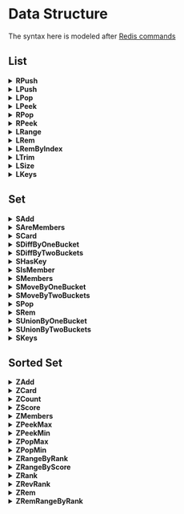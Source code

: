 #        Data Structure

The syntax here is modeled after [Redis commands](https://redis.io/commands)

## List

<details>
  <summary><b>RPush</b></summary>
	Inserts the values at the tail of the list stored in the bucket at given bucket, key and values.

  ```go
  if err := db.Update(
      func(tx *nutsdb.Tx) error {
          bucket := "bucketForList"
          key := []byte("myList")
          val := []byte("val1")
          return tx.RPush(bucket, key, val)
      }); err != nil {
      log.Fatal(err)
  }
  ```
</details>

<details>
  <summary><b>LPush</b></summary>
    Inserts the values at the head of the list stored in the bucket at given bucket, key and values.

  ```go
  if err := db.Update(
      func(tx *nutsdb.Tx) error {
          bucket := "bucketForList"
          key := []byte("myList")
          val := []byte("val2")
          return tx.LPush(bucket, key, val)
      }); err != nil {
      log.Fatal(err)
  }
  ```
</details>

<details>
  <summary><b>LPop</b></summary>
    Removes and returns the first element of the list stored in the bucket at given bucket and key.

```go
if err := db.Update(
    func(tx *nutsdb.Tx) error {
        bucket := "bucketForList"
        key := []byte("myList")
        if item, err := tx.LPop(bucket, key); err != nil {
            return err
        } else {
            fmt.Println("LPop item:", string(item))
        }
        return nil
    }); err != nil {
    log.Fatal(err)
}
```
</details>

<details>
  <summary><b>LPeek</b></summary>
Returns the first element of the list stored in the bucket at given bucket and key.

```go
if err := db.View(
    func(tx *nutsdb.Tx) error {
        bucket := "bucketForList"
        key := []byte("myList")
        if item, err := tx.LPeek(bucket, key); err != nil {
            return err
        } else {
            fmt.Println("LPeek item:", string(item)) //val11
        }
        return nil
    }); err != nil {
    log.Fatal(err)
}
```
  </details>

<details>
  <summary><b>RPop</b></summary>
Removes and returns the last element of the list stored in the bucket at given bucket and key.

```go
if err := db.Update(
    func(tx *nutsdb.Tx) error {
        bucket := "bucketForList"
        key := []byte("myList")
        if item, err := tx.RPop(bucket, key); err != nil {
            return err
        } else {
            fmt.Println("RPop item:", string(item))
        }
        return nil
    }); err != nil {
    log.Fatal(err)
}
```
  </details>

<details>
  <summary><b>RPeek</b></summary>
Returns the last element of the list stored in the bucket at given bucket and key.

```go
if err := db.View(
    func(tx *nutsdb.Tx) error {
        bucket := "bucketForList"
        key := []byte("myList")
        if item, err := tx.RPeek(bucket, key); err != nil {
            return err
        } else {
            fmt.Println("RPeek item:", string(item))
        }
        return nil
    }); err != nil {
    log.Fatal(err)
}

```
  </details>

<details>
  <summary><b>LRange</b></summary>
Returns the specified elements of the list stored in the bucket at given bucket,key, start and end. The offsets start and stop are zero-based indexes 0 being the first element of the list (the head of the list), 1 being the next element and so on. Start and end can also be negative numbers indicating offsets from the end of the list, where -1 is the last element of the list, -2 the penultimate element and so on.

```go
if err := db.View(
    func(tx *nutsdb.Tx) error {
        bucket := "bucketForList"
        key := []byte("myList")
        if items, err := tx.LRange(bucket, key, 0, -1); err != nil {
            return err
        } else {
            //fmt.Println(items)
            for _, item := range items {
                fmt.Println(string(item))
            }
        }
        return nil
    }); err != nil {
    log.Fatal(err)
}
```
</details>

<details>
  <summary><b>LRem</b></summary>
Note: This feature can be used starting from v0.6.0

Removes the first count occurrences of elements equal to value from the list stored in the bucket at given bucket,key,count. The count argument influences the operation in the following ways:

- count > 0: Remove elements equal to value moving from head to tail.
- count < 0: Remove elements equal to value moving from tail to head.
- count = 0: Remove all elements equal to value.

```go
if err := db.Update(
    func(tx *nutsdb.Tx) error {
        bucket := "bucketForList"
        key := []byte("myList")
        return tx.LRem(bucket, key, 1, []byte("value11))
    }); err != nil {
    log.Fatal(err)
}
```
  </details>

<details>
  <summary><b>LRemByIndex</b></summary>
Note: This feature can be used starting from v0.10.0

Remove the element at a specified position (single or multiple) from the list

```go
if err := db.Update(
    func(tx *nutsdb.Tx) error {
        bucket := "bucketForList"
        key := []byte("myList")
        removedNum, err := tx.LRemByIndex(bucket, key, 0, 1)
        fmt.Printf("removed num %d\n", removedNum)
        return err
    }); err != nil {
    log.Fatal(err)
}
```
</details>

<details>
  <summary><b>LTrim</b></summary>
Trims an existing list so that it will contain only the specified range of elements specified. The offsets start and stop are zero-based indexes 0 being the first element of the list (the head of the list), 1 being the next element and so on.Start and end can also be negative numbers indicating offsets from the end of the list, where -1 is the last element of the list, -2 the penultimate element and so on.

```go
if err := db.Update(
    func(tx *nutsdb.Tx) error {
        bucket := "bucketForList"
        key := []byte("myList")
        return tx.LTrim(bucket, key, 0, 1)
    }); err != nil {
    log.Fatal(err)
}
```
</details>

<details>
  <summary><b>LSize</b></summary>
Returns the size of key in the bucket in the bucket at given bucket and key.

```go
if err := db.Update(
    func(tx *nutsdb.Tx) error {
        bucket := "bucketForList"
        key := []byte("myList")
        if size,err := tx.LSize(bucket, key); err != nil {
            return err
        } else {
            fmt.Println("myList size is ",size)
        }
        return nil
    }); err != nil {
    log.Fatal(err)
}

```
  </details>

<details>
  <summary><b>LKeys</b></summary>
find all keys of type List matching a given pattern, similar to Redis command: KEYS

Note: pattern matching use filepath.Match, It is different from redis' behavior in some details, such as [.

```go
if err := db.View(
    func(tx *nutsdb.Tx) error {
        var keys []string
        err := tx.LKeys(bucket, "*", func(key string) bool {
            keys = append(keys, key)
            // true: continue, false: break
            return true
        })
        fmt.Printf("keys: %v\n", keys)
        return err
    }); err != nil {
    log.Fatal(err)
}
```
</details>


## Set

<details>
  <summary><b>SAdd</b></summary>
Adds the specified members to the set stored int the bucket at given bucket,key and items.

```go
if err := db.Update(
    func(tx *nutsdb.Tx) error {
        bucket := "bucketForSet"
        key := []byte("mySet")
        return tx.SAdd(bucket, key, []byte("a"), []byte("b"), []byte("c"))
    }); err != nil {
    log.Fatal(err)
}
```
</details>

<details>
  <summary><b>SAreMembers</b></summary>
Returns if the specified members are the member of the set int the bucket at given bucket,key and items.

```go
if err := db.View(
    func(tx *nutsdb.Tx) error {
        bucket := "bucketForSet"
        key := []byte("mySet")
        if ok, err := tx.SAreMembers(bucket, key, []byte("a"), []byte("b"), []byte("c")); err != nil {
            return err
        } else {
            fmt.Println("SAreMembers:", ok)
        }
        return nil
    }); err != nil {
    log.Fatal(err)
}
```
</details>

<details>
  <summary><b>SCard</b></summary>
Returns the set cardinality (number of elements) of the set stored in the bucket at given bucket and key.

```go
if err := db.View(
    func(tx *nutsdb.Tx) error {
        bucket := "bucketForSet"
        key := []byte("mySet")
        if num, err := tx.SCard(bucket, key); err != nil {
            return err
        } else {
            fmt.Println("SCard:", num)
        }
        return nil
    }); err != nil {
    log.Fatal(err)
}

```
</details>

<details>
  <summary><b>SDiffByOneBucket</b></summary>
Returns the members of the set resulting from the difference between the first set and all the successive sets in one bucket.

```go
key1 := []byte("mySet1")
key2 := []byte("mySet2")
bucket := "bucketForSet"

if err := db.Update(
    func(tx *nutsdb.Tx) error {
        return tx.SAdd(bucket, key1, []byte("a"), []byte("b"), []byte("c"))
    }); err != nil {
    log.Fatal(err)
}

if err := db.Update(
    func(tx *nutsdb.Tx) error {
        return tx.SAdd(bucket, key2, []byte("c"), []byte("d"))
    }); err != nil {
    log.Fatal(err)
}

if err := db.View(
    func(tx *nutsdb.Tx) error {
        if items, err := tx.SDiffByOneBucket(bucket, key1, key2); err != nil {
            return err
        } else {
            fmt.Println("SDiffByOneBucket:", items)
            for _, item := range items {
                fmt.Println("item", string(item))
            }
            //item a
            //item b
        }
        return nil
    }); err != nil {
    log.Fatal(err)
}
```
</details>

<details>
  <summary><b>SDiffByTwoBuckets</b></summary>
Returns the members of the set resulting from the difference between the first set and all the successive sets in two buckets.

```go
bucket1 := "bucket1"
key1 := []byte("mySet1")

bucket2 := "bucket2"
key2 := []byte("mySet2")

if err := db.Update(
    func(tx *nutsdb.Tx) error {
        return tx.SAdd(bucket1, key1, []byte("a"), []byte("b"), []byte("c"))
    }); err != nil {
    log.Fatal(err)
}

if err := db.Update(
    func(tx *nutsdb.Tx) error {
        return tx.SAdd(bucket2, key2, []byte("c"), []byte("d"))
    }); err != nil {
    log.Fatal(err)
}

if err := db.View(
    func(tx *nutsdb.Tx) error {
        if items, err := tx.SDiffByTwoBuckets(bucket1, key1, bucket2, key2); err != nil {
            return err
        } else {
            fmt.Println("SDiffByTwoBuckets:", items)
            for _, item := range items {
                fmt.Println("item", string(item))
            }
        }
        return nil
    }); err != nil {
    log.Fatal(err)
}
```
</details>

<details>
  <summary><b>SHasKey</b></summary>
Returns if the set in the bucket at given bucket and key.

```go
bucket := "bucketForSet"

if err := db.View(
    func(tx *nutsdb.Tx) error {
        if ok, err := tx.SHasKey(bucket, []byte("mySet")); err != nil {
            return err
        } else {
            fmt.Println("SHasKey", ok)
        }
        return nil
    }); err != nil {
    log.Fatal(err)
}
```
</details>

<details>
  <summary><b>SIsMember</b></summary>
Returns if member is a member of the set stored in the bucket at given bucket, key and item.

```go
bucket := "bucketForSet"

if err := db.View(
    func(tx *nutsdb.Tx) error {
        if ok, err := tx.SIsMember(bucket, []byte("mySet"), []byte("a")); err != nil {
            return err
        } else {
            fmt.Println("SIsMember", ok)
        }
        return nil
    }); err != nil {
    log.Fatal(err)
}
```
</details>

<details>
  <summary><b>SMembers</b></summary>
Returns all the members of the set value stored in the bucket at given bucket and key.

```go
bucket := "bucketForSet"

if err := db.View(
    func(tx *nutsdb.Tx) error {
        if items, err := tx.SMembers(bucket, []byte("mySet")); err != nil {
            return err
        } else {
            fmt.Println("SMembers", items)
            for _, item := range items {
                fmt.Println("item", string(item))
            }
        }
        return nil
    }); err != nil {
    log.Fatal(err)
}
```
</details>

<details>
  <summary><b>SMoveByOneBucket</b></summary>
Moves member from the set at source to the set at destination in one bucket.

```go
bucket3 := "bucket3"

if err := db.Update(
    func(tx *nutsdb.Tx) error {
        return tx.SAdd(bucket3, []byte("mySet1"), []byte("a"), []byte("b"), []byte("c"))
    }); err != nil {
    log.Fatal(err)
}
if err := db.Update(
    func(tx *nutsdb.Tx) error {
        return tx.SAdd(bucket3, []byte("mySet2"), []byte("c"), []byte("d"), []byte("e"))
    }); err != nil {
    log.Fatal(err)
}

if err := db.Update(
    func(tx *nutsdb.Tx) error {
        if ok, err := tx.SMoveByOneBucket(bucket3, []byte("mySet1"), []byte("mySet2"), []byte("a")); err != nil {
            return err
        } else {
            fmt.Println("SMoveByOneBucket", ok)
        }
        return nil
    }); err != nil {
    log.Fatal(err)
}

if err := db.View(
    func(tx *nutsdb.Tx) error {
        if items, err := tx.SMembers(bucket3, []byte("mySet1")); err != nil {
            return err
        } else {
            fmt.Println("after SMoveByOneBucket bucket3 mySet1 SMembers", items)
            for _, item := range items {
                fmt.Println("item", string(item))
            }
        }
        return nil
    }); err != nil {
    log.Fatal(err)
}

if err := db.View(
    func(tx *nutsdb.Tx) error {
        if items, err := tx.SMembers(bucket3, []byte("mySet2")); err != nil {
            return err
        } else {
            fmt.Println("after SMoveByOneBucket bucket3 mySet2 SMembers", items)
            for _, item := range items {
                fmt.Println("item", string(item))
            }
        }
        return nil
    }); err != nil {
    log.Fatal(err)
}
```
</details>

<details>
  <summary><b>SMoveByTwoBuckets</b></summary>
Moves member from the set at source to the set at destination in two buckets.

```go
bucket4 := "bucket4"
bucket5 := "bucket5"
if err := db.Update(
    func(tx *nutsdb.Tx) error {
        return tx.SAdd(bucket4, []byte("mySet1"), []byte("a"), []byte("b"), []byte("c"))
    }); err != nil {
    log.Fatal(err)
}
if err := db.Update(
    func(tx *nutsdb.Tx) error {
        return tx.SAdd(bucket5, []byte("mySet2"), []byte("c"), []byte("d"), []byte("e"))
    }); err != nil {
    log.Fatal(err)
}

if err := db.Update(
    func(tx *nutsdb.Tx) error {
        if ok, err := tx.SMoveByTwoBuckets(bucket4, []byte("mySet1"), bucket5, []byte("mySet2"), []byte("a")); err != nil {
            return err
        } else {
            fmt.Println("SMoveByTwoBuckets", ok)
        }
        return nil
    }); err != nil {
    log.Fatal(err)
}

if err := db.View(
    func(tx *nutsdb.Tx) error {
        if items, err := tx.SMembers(bucket4, []byte("mySet1")); err != nil {
            return err
        } else {
            fmt.Println("after SMoveByTwoBuckets bucket4 mySet1 SMembers", items)
            for _, item := range items {
                fmt.Println("item", string(item))
            }
        }
        return nil
    }); err != nil {
    log.Fatal(err)
}

if err := db.View(
    func(tx *nutsdb.Tx) error {
        if items, err := tx.SMembers(bucket5, []byte("mySet2")); err != nil {
            return err
        } else {
            fmt.Println("after SMoveByTwoBuckets bucket5 mySet2 SMembers", items)
            for _, item := range items {
                fmt.Println("item", string(item))
            }
        }
        return nil
    }); err != nil {
    log.Fatal(err)
}
```
</details>

<details>
  <summary><b>SPop</b></summary>
Removes and returns one or more random elements from the set value store in the bucket at given bucket and key.

```go
if err := db.Update(
    func(tx *nutsdb.Tx) error {
        key := []byte("mySet")
        if item, err := tx.SPop(bucket, key); err != nil {
            return err
        } else {
            fmt.Println("SPop item from mySet:", string(item))
        }
        return nil
    }); err != nil {
    log.Fatal(err)
}
```
</details>

<details>
  <summary><b>SRem</b></summary>
Removes the specified members from the set stored in the bucket at given bucket,key and items.

```go
bucket6:="bucket6"
if err := db.Update(
    func(tx *nutsdb.Tx) error {
        return tx.SAdd(bucket6, []byte("mySet"), []byte("a"), []byte("b"), []byte("c"))
    }); err != nil {
    log.Fatal(err)
}

if err := db.Update(
    func(tx *nutsdb.Tx) error {
        if err := tx.SRem(bucket6, []byte("mySet"), []byte("a")); err != nil {
            return err
        } else {
            fmt.Println("SRem ok")
        }
        return nil
    }); err != nil {
    log.Fatal(err)
}

if err := db.View(
    func(tx *nutsdb.Tx) error {
        if items, err := tx.SMembers(bucket6, []byte("mySet")); err != nil {
            return err
        } else {
            fmt.Println("SMembers items:", items)
            for _, item := range items {
                fmt.Println("item:", string(item))
            }
        }
        return nil
    }); err != nil {
    log.Fatal(err)
}
```
</details>

<details>
  <summary><b>SUnionByOneBucket</b></summary>
The members of the set resulting from the union of all the given sets in one bucket.

```go
bucket7 := "bucket1"
key1 := []byte("mySet1")
key2 := []byte("mySet2")

if err := db.Update(
    func(tx *nutsdb.Tx) error {
        return tx.SAdd(bucket7, key1, []byte("a"), []byte("b"), []byte("c"))
    }); err != nil {
    log.Fatal(err)
}

if err := db.Update(
    func(tx *nutsdb.Tx) error {
        return tx.SAdd(bucket7, key2, []byte("c"), []byte("d"))
    }); err != nil {
    log.Fatal(err)
}

if err := db.View(
    func(tx *nutsdb.Tx) error {
        if items, err := tx.SUnionByOneBucket(bucket7, key1, key2); err != nil {
            return err
        } else {
            fmt.Println("SUnionByOneBucket:", items)
            for _, item := range items {
                fmt.Println("item", string(item))
            }
        }
        return nil
    }); err != nil {
    log.Fatal(err)
}
```
</details>

<details>
  <summary><b>SUnionByTwoBuckets</b></summary>
The members of the set resulting from the union of all the given sets in two buckets.

```go
bucket8 := "bucket1"
key1 := []byte("mySet1")

bucket9 := "bucket2"
key2 := []byte("mySet2")

if err := db.Update(
    func(tx *nutsdb.Tx) error {
        return tx.SAdd(bucket8, key1, []byte("a"), []byte("b"), []byte("c"))
    }); err != nil {
    log.Fatal(err)
}

if err := db.Update(
    func(tx *nutsdb.Tx) error {
        return tx.SAdd(bucket9, key2, []byte("c"), []byte("d"))
    }); err != nil {
    log.Fatal(err)
}

if err := db.View(
    func(tx *nutsdb.Tx) error {
        if items, err := tx.SUnionByTwoBuckets(bucket8, key1, bucket9, key2); err != nil {
            return err
        } else {
            fmt.Println("SUnionByTwoBucket:", items)
            for _, item := range items {
                fmt.Println("item", string(item))
            }
        }
        return nil
    }); err != nil {
    log.Fatal(err)
}
```
</details>

<details>
  <summary><b>SKeys</b></summary>
find all keys of type Set matching a given pattern, similar to Redis command: KEYS

Note: pattern matching use filepath.Match, It is different from redis' behavior in some details, such as [.

```go
if err := db.View(
    func(tx *nutsdb.Tx) error {
        var keys []string
        err := tx.SKeys(bucket, "*", func(key string) bool {
            keys = append(keys, key)
            // true: continue, false: break
            return true
        })
        fmt.Printf("keys: %v\n", keys)
        return err
    }); err != nil {
    log.Fatal(err)
}
```
</details>

## Sorted Set

<details>
  <summary><b>ZAdd</b></summary>
Adds the specified member with the specified score into the sorted set specified by key in a bucket.

```go
if err := db.Update(
    func(tx *nutsdb.Tx) error {
        bucket := "myZSet1"
        key := []byte("key1")
        return tx.ZAdd(bucket, key, 1, []byte("val1"))
    }); err != nil {
    log.Fatal(err)
}
```
</details>

<details>
  <summary><b>ZCard</b></summary>
Returns the sorted set cardinality (number of elements) of the sorted set specified by key in a bucket.

```go
if err := db.View(
    func(tx *nutsdb.Tx) error {
        bucket := "myZSet1"
        key := []byte("key1")
        num, err := tx.ZCard(bucket, string(key))
        if err != nil {
            return err
        }
        fmt.Println("ZCard num", num)
        return nil
    }); err != nil {
    log.Fatal(err)
}
```
</details>

<details>
  <summary><b>ZCount</b></summary>
Returns the number of elements in the sorted set specified by key in a bucket with a score between min and max and opts.

Opts includes the following parameters:

- Limit int // limit the max nodes to return
- ExcludeStart bool // exclude start value, so it search in interval (start, end] or (start, end)
- ExcludeEnd bool // exclude end value, so it search in interval [start, end) or (start, end)

```go
if err := db.View(
    func(tx *nutsdb.Tx) error {
        bucket := "myZSet1"
        key := []byte("key1")
        num, err := tx.ZCount(bucket, string(key), 0, 1, nil)
        if err != nil {
            return err
        }
        fmt.Println("ZCount num", num)
        return nil
    }); err != nil {
    log.Fatal(err)
}
```
</details>

<details>
  <summary><b>ZScore</b></summary>
Returns the score of members in a sorted set specified by key in a bucket.

```go
if err := db.View(
    func(tx *nutsdb.Tx) error {
        bucket := "myZSet1"
        key := []byte("key1")
        score, err := tx.ZScore(bucket, string(key), []byte("val1"))
        if err != nil {
            return err
        }
        fmt.Println("val1 score: ", score)
        return nil
    }); err != nil {
    log.Fatal(err)
}
```
</details>

<details>
  <summary><b>ZMembers</b></summary>
Returns all the members and scores of members of the set specified by key in a bucket.

```go
if err := db.View(
    func(tx *nutsdb.Tx) error {
        bucket := "myZSet1"
        key := []byte("key1")
        nodes, err := tx.ZMembers(bucket, string(key))
        if err != nil {
            return err
        }
        for node := range nodes {
            fmt.Println("member:", node.Score, string(node.Value))
        }
        return nil
    }); err != nil {
    log.Fatal(err)
}
```
</details>

<details>
  <summary><b>ZPeekMax</b></summary>
Returns the member with the highest score in the sorted set specified by key in a bucket.

```go
if err := db.View(
    func(tx *nutsdb.Tx) error {
        bucket := "myZSet1"
        key := []byte("key1")
        node, err := tx.ZPeekMax(bucket, string(key))
        if err != nil {
            return err
        }
        fmt.Println("ZPeekMax:", node.Score)
        return nil
    }); err != nil {
    log.Fatal(err)
}
```
</details>

<details>
  <summary><b>ZPeekMin</b></summary>
Returns the member with the lowest score in the sorted set specified by key in a bucket.

```go
if err := db.View(
    func(tx *nutsdb.Tx) error {
        bucket := "myZSet1"
        key := []byte("key1")
        node, err := tx.ZPeekMin(bucket, string(key))
        if err != nil {
            return err
        }
        fmt.Println("ZPeekMin:", node.Score)
        return nil
    }); err != nil {
    log.Fatal(err)
}
```
</details>

<details>
  <summary><b>ZPopMax</b></summary>
Removes and returns the member with the highest score in the sorted set specified by key in a bucket.

```go
if err := db.Update(
    func(tx *nutsdb.Tx) error {
        bucket := "myZSet1"
        key := []byte("key1")
        node, err := tx.ZPopMax(bucket, string(key))
        if err != nil {
            return err
        }
        fmt.Println("ZPopMax:", node.Score)
        return nil
    }); err != nil {
    log.Fatal(err)
}
```
</details>

<details>
  <summary><b>ZPopMin</b></summary>
Removes and returns the member with the lowest score in the sorted set specified by key in a bucket.

```go
if err := db.Update(
    func(tx *nutsdb.Tx) error {
        bucket := "myZSet1"
        key := []byte("key1")
        node, err := tx.ZPopMin(bucket, string(key))
        if err != nil {
            return err
        }
        fmt.Println("ZPopMin:", node.Score)
        return nil
    }); err != nil {
    log.Fatal(err)
}
```
</details>

<details>
  <summary><b>ZRangeByRank</b></summary>
Returns all the elements in the sorted set specified by key in a bucket with a rank between start and end (including elements with rank equal to start or end).

```go
if err := db.Update(
    func(tx *nutsdb.Tx) error {
        bucket := "myZSet1"
        key := []byte("key1")
        return tx.ZAdd(bucket, key, 1, []byte("val1"))
    }); err != nil {
    log.Fatal(err)
}

if err := db.Update(
    func(tx *nutsdb.Tx) error {
        bucket := "myZSet1"
        key := []byte("key1")
        return tx.ZAdd(bucket, key, 2, []byte("val2"))
    }); err != nil {
    log.Fatal(err)
}

if err := db.Update(
    func(tx *nutsdb.Tx) error {
        bucket := "myZSet1"
        key := []byte("key1")
        return tx.ZAdd(bucket, key, 3, []byte("val3"))
    }); err != nil {
    log.Fatal(err)
}

if err := db.View(
    func(tx *nutsdb.Tx) error {
        bucket := "myZSet1"
        key := []byte("key1")
        nodes, err := tx.ZRangeByRank(bucket, string(key), 1, 3)
        if err != nil {
            return err
        }
        for _, node := range nodes {
            fmt.Println("item:", string(node.Value), node.Score)
        }
        return nil
    }); err != nil {
    log.Fatal(err)
}
```
</details>

<details>
  <summary><b>ZRangeByScore</b></summary>
Returns all the elements in the sorted set specified by key in a bucket with a score between min and max. And the parameter Opts is the same as ZCount's.

```go
if err := db.Update(
    func(tx *nutsdb.Tx) error {
        bucket := "myZSet1"
        key := []byte("key1")
        return tx.ZAdd(bucket, key, 70, []byte("val1"))
    }); err != nil {
    log.Fatal(err)
}

if err := db.Update(
    func(tx *nutsdb.Tx) error {
        bucket := "myZSet1"
        key := []byte("key1")
        return tx.ZAdd(bucket, key, 90, []byte("val2"))
    }); err != nil {
    log.Fatal(err)
}

if err := db.Update(
    func(tx *nutsdb.Tx) error {
        bucket := "myZSet1"
        key := []byte("key1")
        return tx.ZAdd(bucket, key, 86, []byte("val3"))
    }); err != nil {
    log.Fatal(err)
}

if err := db.View(
    func(tx *nutsdb.Tx) error {
        bucket := "myZSet1"
        key := []byte("key1")
        nodes, err := tx.ZRangeByScore(bucket, string(key), 80, 100, nil)
        if err != nil {
            return err
        }
        for _, node := range nodes {
            fmt.Println("item:", node.Value, node.Score)
        }
        return nil
    }); err != nil {
    log.Fatal(err)
}
```
</details>

<details>
  <summary><b>ZRank</b></summary>
Returns the rank of member in the sorted set specified by key in a bucket, with the scores ordered from low to high.


```go
if err := db.View(
    func(tx *nutsdb.Tx) error {
        bucket := "myZSet1"
        key := []byte("key1")
        rank, err := tx.ZRank(bucket, string(key), []byte("val1"))
        if err != nil {
            return err
        }
        fmt.Println("val1 ZRank :", rank)
        return nil
    }); err != nil {
    log.Fatal(err)
}

if err := db.View(
    func(tx *nutsdb.Tx) error {
        bucket := "myZSet1"
        key := []byte("key1")
        rank, err := tx.ZRank(bucket, string(key), []byte("val2"))
        if err != nil {
            return err
        }
        fmt.Println("val2 ZRank :", rank)
        return nil
    }); err != nil {
    log.Fatal(err)
}

if err := db.View(
    func(tx *nutsdb.Tx) error {
        bucket := "myZSet1"
        key := []byte("key1")
        rank, err := tx.ZRank(bucket, string(key), []byte("val3"))
        if err != nil {
            return err
        }
        fmt.Println("val3 ZRank :", rank)
        return nil
    }); err != nil {
    log.Fatal(err)
}
```
</details>

<details>
  <summary><b>ZRevRank</b></summary>
Returns the rank of member in the sorted set specified by key in a bucket, with the scores ordered from high to low.


```go
if err := db.View(
    func(tx *nutsdb.Tx) error {
        bucket := "myZSet1"
        key := []byte("key1")
        rank, err := tx.ZRank(bucket, string(key), []byte("val1"))
        if err != nil {
            return err
        }
        fmt.Println("ZRevRank val1 rank:", rank) // ZRevRank key1 rank: 3
        return nil
    }); err != nil {
    log.Fatal(err)
}
if err := db.View(
    func(tx *nutsdb.Tx) error {
        bucket := "myZSet1"
        key := []byte("key1")
        rank, err := tx.ZRank(bucket, string(key), []byte("val2"))
        if err != nil {
            return err
        }
        fmt.Println("ZRevRank val2 rank:", rank) // ZRevRank key2 rank: 2
        return nil
    }); err != nil {
    log.Fatal(err)
}
if err := db.View(
    func(tx *nutsdb.Tx) error {
        bucket := "myZSet1"
        key := []byte("key1")
        rank, err := tx.ZRank(bucket, string(key), []byte("val3"))
        if err != nil {
            return err
        }
        fmt.Println("ZRevRank val3 rank:", rank) // ZRevRank key3 rank: 1
        return nil
    }); err != nil {
    log.Fatal(err)
}
```
</details>

<details>
  <summary><b>ZRem</b></summary>
Returns the member with the lowest score in the sorted set specified by key in a bucket.

```go
if err := db.Update(
    func(tx *nutsdb.Tx) error {
        bucket := "myZSet1"
        key := []byte("key1")
        return tx.ZRem(bucket, string(key), []byte("val3"))
    }); err != nil {
    log.Fatal(err)
}

if err := db.View(
    func(tx *nutsdb.Tx) error {
        bucket := "myZSet1"
        key := []byte("key1")
        nodes, err := tx.ZMembers(bucket, string(key))
        if err != nil {
            return err
        }
        fmt.Println("after ZRem key1, ZMembers nodes")
        for node := range nodes {
            fmt.Println("item:", node.Score, string(node.Value))
        }
        return nil
    }); err != nil {
    log.Fatal(err)
}
```
</details>

<details>
  <summary><b>ZRemRangeByRank</b></summary>
Removes all elements in the sorted set stored specified by key in a bucket with rank between start and end. The rank is 1-based integer. Rank 1 means the first node; Rank -1 means the last node.

```go
if err := db.Update(
    func(tx *nutsdb.Tx) error {
        bucket := "myZSet1"
        key := []byte("key1")
        return tx.ZRemRangeByRank(bucket, string(key), 1, 2)
    }); err != nil {
    log.Fatal(err)
}

if err := db.View(
    func(tx *nutsdb.Tx) error {
        bucket := "myZSet1"
        key := []byte("key1")
        nodes, err := tx.ZMembers(bucket, string(key))
        if err != nil {
            return err
        }
        fmt.Println("after ZRemRangeByRank, ZMembers nodes is 0")
        for node := range nodes {
            fmt.Println("item:", node.Score, string(node.Value))
        }
        return nil
    }); err != nil {
    log.Fatal(err)
}
```
</details>
